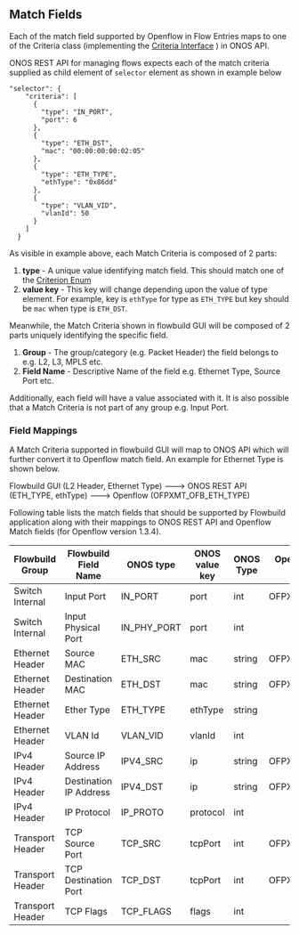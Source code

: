 ## Match Fields

Each of the match field supported by Openflow in Flow Entries maps to one of the Criteria class 
(implementing the [Criteria Interface](http://api.onosproject.org/1.3.0/org/onosproject/net/flow/criteria/Criterion.html) )
in ONOS API.

ONOS REST API for managing flows expects each of the match criteria supplied as child element of ```selector``` element as shown in example below

```
"selector": {
    "criteria": [
      {
        "type": "IN_PORT",
        "port": 6
      },
      {
        "type": "ETH_DST",
        "mac": "00:00:00:00:02:05"
      },
      {
        "type": "ETH_TYPE",
        "ethType": "0x86dd"
      },
      {
        "type": "VLAN_VID",
        "vlanId": 50
      }
    ]
  }
```

As visible in example above, each Match Criteria is composed of 2 parts:
1. **type** - A unique value identifying match field. This should match one of the [Criterion Enum](http://api.onosproject.org/1.3.0/org/onosproject/net/flow/criteria/Criterion.Type.html)
2. **value key** - This key will change depending upon the value of type element. For example, key is ```ethType``` for type as ```ETH_TYPE```
   but key should be ```mac``` when type is ```ETH_DST```.
   
Meanwhile, the Match Criteria shown in flowbuild GUI will be composed of 2 parts uniquely identifying the specific field.
1. **Group** - The group/category (e.g. Packet Header) the field belongs to e.g. L2, L3, MPLS etc.
2. **Field Name** - Descriptive Name of the field e.g. Ethernet Type, Source Port etc.

Additionally, each field will have a value associated with it. It is also possible that a Match Criteria is not part of any group e.g. Input Port.

### Field Mappings

A Match Criteria supported in flowbuild GUI will map to ONOS API which will further convert it to Openflow match field.
An example for Ethernet Type is shown below.

Flowbuild GUI (L2 Header, Ethernet Type) --->  ONOS REST API (ETH_TYPE, ethType) ---> Openflow (OFPXMT_OFB_ETH_TYPE)

Following table lists the match fields that should be supported by Flowbuild application along with their mappings to ONOS REST API 
and Openflow Match fields (for Openflow version 1.3.4).

| Flowbuild Group      | Flowbuild Field Name     | ONOS type  | ONOS value key | ONOS Type | Openflow Match field Enum     |
| -------------------- | ------------------------ | ---------- | -------------- | --------- | ----------------------------- |
|  Switch Internal     | Input Port               | IN_PORT    | port           | int       | OFPXMT_OFB_IN_PORT            |
|  Switch Internal     | Input Physical Port      | IN_PHY_PORT| port           | int       |                               |
|  Ethernet Header     | Source MAC               | ETH_SRC    | mac            | string    | OFPXMT_OFB_ETH_SRC            |
|  Ethernet Header     | Destination MAC          | ETH_DST    | mac            | string    | OFPXMT_OFB_ETH_DST            |
|  Ethernet Header     | Ether Type               | ETH_TYPE   | ethType        | string    |                               |
|  Ethernet Header     | VLAN Id                  | VLAN_VID   | vlanId         | int       |                               |
|  IPv4 Header         | Source IP Address        | IPV4_SRC   | ip             | string    | OFPXMT_OFB_IPV4_SRC           |
|  IPv4 Header         | Destination IP Address   | IPV4_DST   | ip             | string    | OFPXMT_OFB_IPV4_DST           |
|  IPv4 Header         | IP Protocol              | IP_PROTO   | protocol       | int       |                               |
|  Transport Header    | TCP Source Port          | TCP_SRC    | tcpPort        | int       | OFPXMT_OFB_TCP_SRC            |
|  Transport Header    | TCP Destination Port     | TCP_DST    | tcpPort        | int       | OFPXMT_OFB_TCP_DST            |
|  Transport Header    | TCP Flags                | TCP_FLAGS  | flags          | int       |                               |
